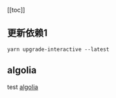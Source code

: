 [[toc]]

## 更新依赖1

`yarn upgrade-interactive --latest`

## algolia
test
[algolia](https://docsearch.algolia.com/apply/)
